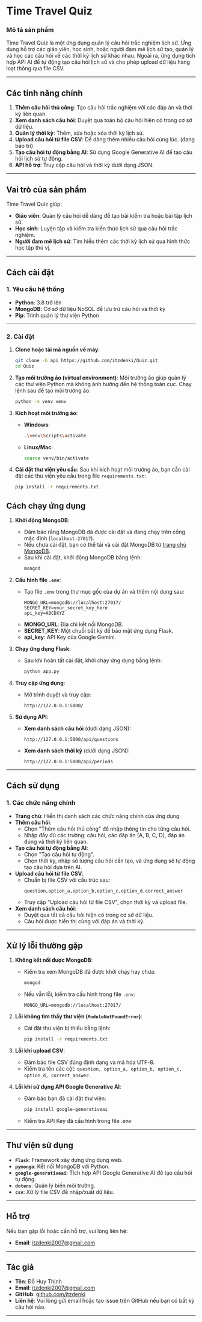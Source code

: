 # **Time Travel Quiz**

### **Mô tả sản phẩm**
Time Travel Quiz là một ứng dụng quản lý câu hỏi trắc nghiệm lịch sử. Ứng dụng hỗ trợ các giáo viên, học sinh, hoặc người đam mê lịch sử tạo, quản lý và học các câu hỏi về các thời kỳ lịch sử khác nhau. Ngoài ra, ứng dụng tích hợp API AI để tự động tạo câu hỏi lịch sử và cho phép upload dữ liệu hàng loạt thông qua file CSV.

---

## **Các tính năng chính**
1. **Thêm câu hỏi thủ công**: Tạo câu hỏi trắc nghiệm với các đáp án và thời kỳ liên quan.
2. **Xem danh sách câu hỏi**: Duyệt qua toàn bộ câu hỏi hiện có trong cơ sở dữ liệu.
3. **Quản lý thời kỳ**: Thêm, sửa hoặc xóa thời kỳ lịch sử.
4. **Upload câu hỏi từ file CSV**: Dễ dàng thêm nhiều câu hỏi cùng lúc. (đang bảo trì)
5. **Tạo câu hỏi tự động bằng AI**: Sử dụng Google Generative AI để tạo câu hỏi lịch sử tự động.
6. **API hỗ trợ**: Truy cập câu hỏi và thời kỳ dưới dạng JSON.

---

## **Vai trò của sản phẩm**
Time Travel Quiz giúp:
- **Giáo viên**: Quản lý câu hỏi dễ dàng để tạo bài kiểm tra hoặc bài tập lịch sử.
- **Học sinh**: Luyện tập và kiểm tra kiến thức lịch sử qua câu hỏi trắc nghiệm.
- **Người đam mê lịch sử**: Tìm hiểu thêm các thời kỳ lịch sử qua hình thức học tập thú vị.

---

## **Cách cài đặt**

### **1. Yêu cầu hệ thống**
- **Python**: 3.8 trở lên
- **MongoDB**: Cơ sở dữ liệu NoSQL để lưu trữ câu hỏi và thời kỳ
- **Pip**: Trình quản lý thư viện Python

---

### **2. Cài đặt**
1. **Clone hoặc tải mã nguồn về máy**:
   ```bash
   git clone -b api https://github.com/itzdenki/Quiz.git
   cd Quiz
   ```

2. **Tạo môi trường ảo (virtual environment)**:
   Môi trường ảo giúp quản lý các thư viện Python mà không ảnh hưởng đến hệ thống toàn cục. Chạy lệnh sau để tạo môi trường ảo:

   ```bash
   python -m venv venv
   ```

3. **Kích hoạt môi trường ảo**:
   - **Windows**:
     ```bash
     .\venv\Scripts\activate
     ```
   - **Linux/Mac**:
     ```bash
     source venv/bin/activate
     ```

4. **Cài đặt thư viện yêu cầu**:
   Sau khi kích hoạt môi trường ảo, bạn cần cài đặt các thư viện yêu cầu trong file `requirements.txt`:
   ```bash
   pip install -r requirements.txt
   ```


## **Cách chạy ứng dụng**

1. **Khởi động MongoDB**:
   - Đảm bảo rằng MongoDB đã được cài đặt và đang chạy trên cổng mặc định (`localhost:27017`).
   - Nếu chưa cài đặt, bạn có thể tải và cài đặt MongoDB từ [trang chủ MongoDB](https://www.mongodb.com/try/download/community).
   - Sau khi cài đặt, khởi động MongoDB bằng lệnh:
     ```bash
     mongod
     ```

2. **Cấu hình file `.env`**:
   - Tạo file `.env` trong thư mục gốc của dự án và thêm nội dung sau:
     ```
     MONGO_URL=mongodb://localhost:27017/
     SECRET_KEY=your_secret_key_here
     api_key=ABCDXYZ
     ```
   - **MONGO_URL**: Địa chỉ kết nối MongoDB.
   - **SECRET_KEY**: Một chuỗi bất kỳ để bảo mật ứng dụng Flask.
   - **api_key**: API Key của Google Gemini.

3. **Chạy ứng dụng Flask**:
   - Sau khi hoàn tất cài đặt, khởi chạy ứng dụng bằng lệnh:
     ```bash
     python app.py
     ```

4. **Truy cập ứng dụng**:
   - Mở trình duyệt và truy cập:
     ```
     http://127.0.0.1:5000/
     ```

5. **Sử dụng API**:
   - **Xem danh sách câu hỏi** (dưới dạng JSON):
     ```
     http://127.0.0.1:5000/api/questions
     ```
   - **Xem danh sách thời kỳ** (dưới dạng JSON):
     ```
     http://127.0.0.1:5000/api/periods
     ```

---

## **Cách sử dụng**

### **1. Các chức năng chính**
- **Trang chủ**: Hiển thị danh sách các chức năng chính của ứng dụng.
- **Thêm câu hỏi**:
  - Chọn "Thêm câu hỏi thủ công" để nhập thông tin cho từng câu hỏi.
  - Nhập đầy đủ các trường: câu hỏi, các đáp án (A, B, C, D), đáp án đúng và thời kỳ liên quan.
- **Tạo câu hỏi tự động bằng AI**:
  - Chọn "Tạo câu hỏi tự động".
  - Chọn thời kỳ, nhập số lượng câu hỏi cần tạo, và ứng dụng sẽ tự động tạo câu hỏi dựa trên AI.
- **Upload câu hỏi từ file CSV**:
  - Chuẩn bị file CSV với cấu trúc sau:
    ```
    question,option_a,option_b,option_c,option_d,correct_answer
    ```
  - Truy cập "Upload câu hỏi từ file CSV", chọn thời kỳ và upload file.
- **Xem danh sách câu hỏi**:
  - Duyệt qua tất cả câu hỏi hiện có trong cơ sở dữ liệu.
  - Câu hỏi được hiển thị cùng với đáp án và thời kỳ.

---

## **Xử lý lỗi thường gặp**

1. **Không kết nối được MongoDB**:
   - Kiểm tra xem MongoDB đã được khởi chạy hay chưa:
     ```bash
     mongod
     ```
   - Nếu vẫn lỗi, kiểm tra cấu hình trong file `.env`:
     ```
     MONGO_URL=mongodb://localhost:27017/
     ```

2. **Lỗi không tìm thấy thư viện (`ModuleNotFoundError`)**:
   - Cài đặt thư viện bị thiếu bằng lệnh:
     ```bash
     pip install -r requirements.txt
     ```

3. **Lỗi khi upload CSV**:
   - Đảm bảo file CSV đúng định dạng và mã hóa UTF-8.
   - Kiểm tra tên các cột: `question, option_a, option_b, option_c, option_d, correct_answer`.

4. **Lỗi khi sử dụng API Google Generative AI**:
   - Đảm bảo bạn đã cài đặt thư viện:
     ```bash
     pip install google-generativeai
     ```
   - Kiểm tra API Key đã cấu hình trong file .env

---

## **Thư viện sử dụng**
- **`Flask`**: Framework xây dựng ứng dụng web.
- **`pymongo`**: Kết nối MongoDB với Python.
- **`google-generativeai`**: Tích hợp API Google Generative AI để tạo câu hỏi tự động.
- **`dotenv`**: Quản lý biến môi trường.
- **`csv`**: Xử lý file CSV để nhập/xuất dữ liệu.

---

## **Hỗ trợ**

Nếu bạn gặp lỗi hoặc cần hỗ trợ, vui lòng liên hệ:
- **Email**: itzdenki2007@gmail.com
---

## **Tác giả**
- **Tên**: Đỗ Huy Thịnh
- **Email**: itzdenki2007@gmail.com
- **GitHub**: [github.com/itzdenki](https://github.com/itzdenki)
- **Liên hệ**: Vui lòng gửi email hoặc tạo issue trên GitHub nếu bạn có bất kỳ câu hỏi nào.

---

